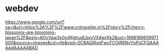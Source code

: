 # webdev
https://www.google.com/url?sa=i&url=https%3A%2F%2Fwww.cntraveller.in%2Fstory%2Fcherry-blossoms-are-blooming-japan%2F&psig=AOvVaw3v0o4KghudLbxvVX4wrKk2&ust=1668189609971000&source=images&cd=vfe&ved=0CBAQjRxqFwoTCOjR6NyYpPsCFQAAAAAdAAAAABAD
